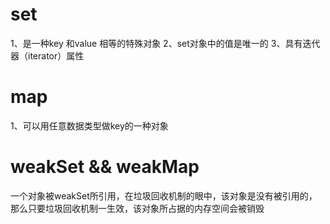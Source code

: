 # set
1、是一种key 和value 相等的特殊对象
2、set对象中的值是唯一的
3、具有迭代器（iterator）属性

# map
1、可以用任意数据类型做key的一种对象

# weakSet && weakMap
一个对象被weakSet所引用，在垃圾回收机制的眼中，该对象是没有被引用的，那么只要垃圾回收机制一生效，该对象所占据的内存空间会被销毁